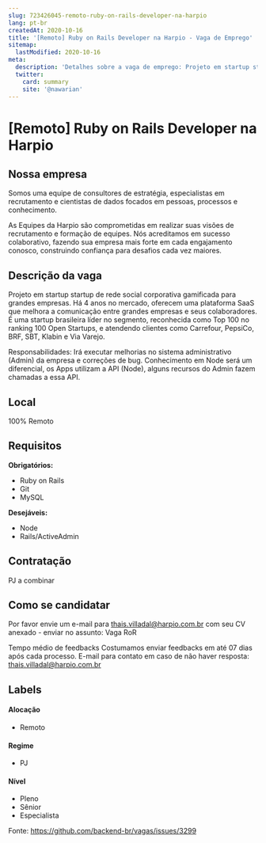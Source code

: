 ```yaml
---
slug: 723426045-remoto-ruby-on-rails-developer-na-harpio
lang: pt-br
createdAt: 2020-10-16
title: '[Remoto] Ruby on Rails Developer na Harpio - Vaga de Emprego'
sitemap:
  lastModified: 2020-10-16
meta:
  description: 'Detalhes sobre a vaga de emprego: Projeto em startup startup de rede social corporativa gamificada para grandes empresas. Há 4 anos no mercado, oferecem uma plataforma SaaS que melhora a comunicação entre grandes empresas e seus colaboradores. É uma startup brasileira líder no segmento, reconhecida como Top 100 no ranking 100 Open Startups, e atendendo clientes como Carrefour, PepsiCo, BRF, SBT, Klabin e Via Varejo. Responsabilidades: Irá executar melhorias no sistema administrativo (Admin) da empresa e correções de bug. Conhecimento em Node será um diferencial, os Apps utilizam a API (Node), alguns recursos do Admin fazem chamadas a essa API.'
  twitter:
    card: summary
    site: '@nawarian'
---
```


# [Remoto] Ruby on Rails Developer na Harpio



## Nossa empresa

Somos uma equipe de consultores de estratégia, especialistas em recrutamento e cientistas de dados focados em pessoas, processos e conhecimento.

As Equipes da Harpio são comprometidas em realizar suas visões de recrutamento e formação de equipes. Nós acreditamos em sucesso colaborativo, fazendo sua empresa mais forte em cada engajamento conosco, construindo confiança para desafios cada vez maiores.

## Descrição da vaga

Projeto em startup startup de rede social corporativa gamificada para grandes empresas.
Há 4 anos no mercado, oferecem uma plataforma SaaS que melhora a comunicação entre grandes empresas e seus colaboradores.
É uma startup brasileira líder no segmento, reconhecida como Top 100 no ranking 100 Open Startups, e atendendo clientes como Carrefour, PepsiCo, BRF, SBT, Klabin e Via Varejo.

Responsabilidades:
Irá executar melhorias no sistema administrativo (Admin) da empresa e correções de bug.
Conhecimento em Node será um diferencial, os Apps utilizam a API (Node), alguns recursos do Admin fazem chamadas a essa API.


## Local

100% Remoto

## Requisitos

**Obrigatórios:**
- Ruby on Rails
- Git
- MySQL


**Desejáveis:**
- Node
- Rails/ActiveAdmin




## Contratação

PJ a combinar

## Como se candidatar

Por favor envie um e-mail para thais.villadal@harpio.com.br com seu CV anexado - enviar no assunto: Vaga RoR

Tempo médio de feedbacks
Costumamos enviar feedbacks em até 07 dias após cada processo.
E-mail para contato em caso de não haver resposta: thais.villadal@harpio.com.br

## Labels
<!-- retire os labels que não fazem sentido à vaga -->

#### Alocação
- Remoto

#### Regime
- PJ

#### Nível
- Pleno
- Sênior
- Especialista




Fonte: https://github.com/backend-br/vagas/issues/3299